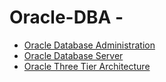 # Oracle-DBA -
* <a href="https://github.com/dev-kumaresan/Oracle-DBA/blob/main/Documentation/Introduction.md">Oracle Database Administration</a>
* <a href="https://github.com/dev-kumaresan/Oracle-DBA/blob/main/Documentation/Oracle-Database-Server.md">Oracle Database Server</a>
* <a href="https://github.com/dev-kumaresan/Oracle-DBA/blob/main/Documentation/Three-Tier-Architecture.md">Oracle Three Tier Architecture</a>
